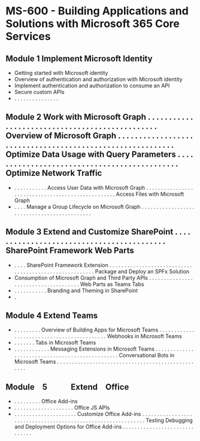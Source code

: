 # MS-600 - Building Applications and Solutions with Microsoft 365 Core Services

## Module 1 Implement Microsoft Identity

- Getting started with Microsoft identity
- Overview of authentication and authorization with Microsoft identity
- Implement authentication and authorization to consume an API
- Secure custom APIs
- . . . . . . . . . . . . . . .

## Module 2 Work with Microsoft Graph . . . . . . . . . . . . . . . . . . . . . . . . . . . . . . . . . . . . . . . . . . . . . . . Overview of Microsoft Graph . . . . . . . . . . . . . . . . . . . . . . . . . . . . . . . . . . . . . . . . . . . . . . . . . . . . . . . . . . Optimize Data Usage with Query Parameters . . . . . . . . . . . . . . . . . . . . . . . . . . . . . . . . . . . . . . . . . . . . . Optimize Network Traffic

- . . . . . . . . . . . Access User Data with Microsoft Graph . . . . . . . . . . . . . . . . . . . . . . . . . . . . . . . . . . . . . . . . . . . . . . . . . . Access Files with Microsoft Graph
- . . . .
  Manage a Group Lifecycle on Microsoft Graph . . . . . . . . . . . . . . . . . . . . . . . . . . . . . . . . . . . . . . . . . . . .

## Module 3 Extend and Customize SharePoint . . . . . . . . . . . . . . . . . . . . . . . . . . . . . . . . . . . . . . . . . . SharePoint Framework Web Parts

- . . . .
  SharePoint Framework Extension . . . . . . . . . . . . . . . . . . . . . . . . . . . . . . . . . . . . . . . . . . . . . . . . . . . . . . . Package and Deploy an SPFx Solution
- Consumption of Microsoft Graph and Third Party APIs . . . . . . . . . . . . . . . . . . . . . . . . . . . . . . . . . . . . . Web Parts as Teams Tabs
- . . . . . . . . . . .
  Branding and Theming in SharePoint
- .

## Module 4 Extend Teams

- . . . . . . . . . Overview of Building Apps for Microsoft Teams . . . . . . . . . . . . . . . . . . . . . . . . . . . . . . . . . . . . . . . . . . . Webhooks in Microsoft Teams
- . . . . . . . Tabs in Microsoft Teams
- . . . . . . . . . . . . Messaging Extensions in Microsoft Teams . . . . . . . . . . . . . . . . . . . . . . . . . . . . . . . . . . . . . . . . . . . . . . . .
  Conversational Bots in Microsoft Teams . . . . . . . . . . . . . . . . . . . . . . . . . . . . . . . . . . . . . . . . . . . . . . . . . .

## Module 5   Extend Office

- . . . . . . . . . Office Add-ins
- . . . . . . . . . . . . . . . . . . . . Office JS APIs
- . . . . . . . . . . . . . . . . . . . . . Customize Office Add-ins . . . . . . . . . . . . . . . . . . . . . . . . . . . . . . . . . . . . . . . . . . . . . . . . . . . . . . . . . . . . . Testing Debugging and Deployment Options for Office Add-ins . . . . . . . . . . . . . . . . . . . . . . . . . . . . . .

